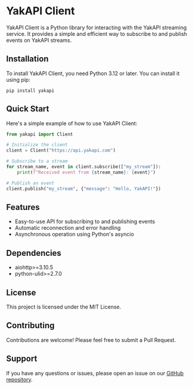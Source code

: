 # YakAPI Client

YakAPI Client is a Python library for interacting with the YakAPI streaming service. It provides a simple and efficient way to subscribe to and publish events on YakAPI streams.

## Installation

To install YakAPI Client, you need Python 3.12 or later. You can install it using pip:

```
pip install yakapi
```

## Quick Start

Here's a simple example of how to use YakAPI Client:

```python
from yakapi import Client

# Initialize the client
client = Client("https://api.yakapi.com")

# Subscribe to a stream
for stream_name, event in client.subscribe(["my_stream"]):
    print(f"Received event from {stream_name}: {event}")

# Publish an event
client.publish("my_stream", {"message": "Hello, YakAPI!"})
```

## Features

- Easy-to-use API for subscribing to and publishing events
- Automatic reconnection and error handling
- Asynchronous operation using Python's asyncio

## Dependencies

- aiohttp>=3.10.5
- python-ulid>=2.7.0

## License

This project is licensed under the MIT License.

## Contributing

Contributions are welcome! Please feel free to submit a Pull Request.

## Support

If you have any questions or issues, please open an issue on our [GitHub repository](https://github.com/rhettg/yakapi).

